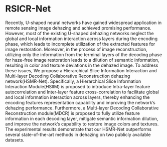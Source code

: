 # RSICR-Net
Recently, U-shaped neural networks have gained widespread application in remote sensing image dehazing
and achieved promising performance. However, most of the existing U-shaped dehazing networks neglect the global and local information interaction across layers during the encoding phase, which leads
to incomplete utilization of the extracted features for image restoration. Moreover, in the process of
image reconstruction, utilizing only the information from the terminal layers of the decoding phase for
haze-free image restoration leads to a dilution of semantic information, resulting in color and texture
deviations in the dehazed image. To address these issues, We propose a Hierarchical Slice Information
Interaction and Multi-layer Decoding Collaborative Reconstruction dehazing network(HSMR-Net).
Specifically, a Hierarchical Slice Information Interaction Module(HSIIM) is proposed to introduce
Intra-layer feature autocorrelation and Inter-layer feature cross-correlation to facilitate global and
local information interaction across layers, thereby enhancing the encoding features representation
capability and improving the network’s dehazing performance. Furthermore, a Multi-layer Decoding
Collaborative Reconstruction module(MDCR) is proposed to fully utilize feature information in each
decoding layer, mitigate semantic information dilution, and improve the network’s capability to restore
image colors and textures. The experimental results demonstrate that our HSMR-Net outperforms
several state-of-the-art methods in dehazing on two publicly available datasets.
